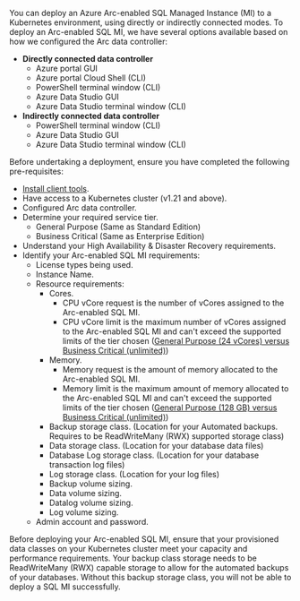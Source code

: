 You can deploy an Azure Arc-enabled SQL Managed Instance (MI) to a Kubernetes environment, using directly or indirectly connected modes. To deploy an Arc-enabled SQL MI, we have several options available based on how we configured the Arc data controller:

- **Directly connected data controller**
    - Azure portal GUI
    - Azure portal Cloud Shell (CLI)
    - PowerShell terminal window (CLI)
    - Azure Data Studio GUI
    - Azure Data Studio terminal window (CLI)
- **Indirectly connected data controller**
    - PowerShell terminal window (CLI)
    - Azure Data Studio GUI
    - Azure Data Studio terminal window (CLI)

Before undertaking a deployment, ensure you have completed the following pre-requisites:

- [Install client tools](/azure/azure-arc/data/install-client-tools).
- Have access to a Kubernetes cluster (v1.21 and above).
- Configured Arc data controller.
- Determine your required service tier.
    - General Purpose (Same as Standard Edition)
    - Business Critical (Same as Enterprise Edition)
- Understand your High Availability & Disaster Recovery requirements.
- Identify your Arc-enabled SQL MI requirements:
    - License types being used.
    - Instance Name.
    - Resource requirements:
        - Cores.
            - CPU vCore request is the number of vCores assigned to the Arc-enabled SQL MI.
            - CPU vCore limit is the maximum number of vCores assigned to the Arc-enabled SQL MI and can't exceed the supported limits of the tier chosen ([General Purpose (24 vCores) versus Business Critical (unlimited)](/sql/sql-server/editions-and-components-of-sql-server-2019#Cross-BoxScaleLimits))
        - Memory.
            - Memory request is the amount of memory allocated to the Arc-enabled SQL MI.
            - Memory limit is the maximum amount of memory allocated to the Arc-enabled SQL MI and can't exceed the supported limits of the tier chosen ([General Purpose (128 GB) versus Business Critical (unlimited)](/sql/sql-server/editions-and-components-of-sql-server-2019#Cross-BoxScaleLimits))
        - Backup storage class. (Location for your Automated backups. Requires to be ReadWriteMany (RWX) supported storage class)
        - Data storage class. (Location for your database data files)
        - Database Log storage class. (Location for your database transaction log files)
        - Log storage class. (Location for your log files)
        - Backup volume sizing.
        - Data volume sizing.
        - Datalog volume sizing.
        - Log volume sizing.
    - Admin account and password.

Before deploying your Arc-enabled SQL MI, ensure that your provisioned data classes on your Kubernetes cluster meet your capacity and performance requirements. Your backup class storage needs to be ReadWriteMany (RWX) capable storage to allow for the automated backups of your databases. Without this backup storage class, you will not be able to deploy a SQL MI successfully.